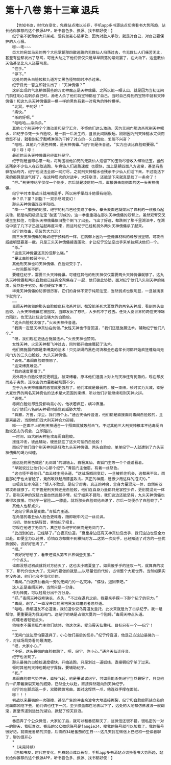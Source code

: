 # 第十八卷 第十三章 退兵
        【告知书友，时代在变化，免费站点难以长存，手机app多书源站点切换看书大势所趋，站长给你推荐的这个换源APP，听书音色多、换源、找书都好使！】
       纪宁毫不犹豫的大开杀戒，没有丝毫心慈手软，因为对敌人手软，就是对自己，对自己要保护的人心狠。
       嘭~~嘭~~~
       巨大的宛如乌云的两个大巴掌朝那四散逃跑的无数仙人扫荡过去，令无数仙人们痛苦无比，甚至有些都发出了怒骂，可是大劫之下他们仅仅只是早早陨落的蝼蚁罢了，在大劫下，这些散仙天仙甚至比凡人还要可悲。
       “住手。”
       “停下。”
       远处的两头白脸蛟和九道万丈黑色怪物同时冲杀过来。
       纪宁目光一瞥立即就认出了：“天神傀儡？”
       这新出现的气息稍微弱些的万丈神魔正是天神傀儡，之所以能一眼认出，就是因为当初无间门前往明心岛刺杀自己时，源老人杀了他们将宝物都给了自己，当时自己得到的宝物中就有天神傀儡！和这九头天神傀儡是一模一样的黑色有着一对弯角的狰狞模样。
       “北冥，干的好！”
       “痛快。”
       “杀的好啊。”
       “哈哈哈……杀杀杀。”
       其他七个刑天神个个激动着和纪宁汇合，不怪他们这么激动，因为无间门那边杀死刑天神鳛水，和纪宁杀死一头白脸蛟，是一前一后发生的，且彼此间隔很短。刚刚因为刑天神鳛水完蛋而愤怒不甘，就看到纪宁酣畅淋漓的干掉了对方的一头白脸蛟，怎能不兴奋？
       “哈哈，其他九个黑色神魔，是天神傀儡。”纪宁则是传音道，“实力应该比白脸蛟要弱。”
       呼！呼！呼！
       最近的三头天神傀儡已经直扑纪宁。
       纪宁则是当即心意一动，将周围被他拍死的无数仙人遗留下的宝物尽皆收入储物法宝，当然还残余不少仙人在四散逃跑，毕竟仙人们逃跑速度 也很快，加上是朝四面八方逃窜，甚至有些躲在仙府内，纪宁也没法全部一网打尽，之前刑天神鳛水也残余不少仙人们活下来，不过能活下来的都算是运气好了，在这种层次的对战中，大阵崩溃，还能活下来就真是捡了一条命了！
       “哼。”刑天神纪宁仅仅一个侧步，尔后就是凌厉的一爪，直接袭击向侧面的这一头天神傀儡。
       纪宁平时本尊战斗就用摘星手，所以用手掌战斗他很有经验。
       拳？爪？掌？剑指？一双手尽可变幻！
       那头天神傀儡连双手阻挡。
       “嘭~~~”接触的刹那，纪宁的利爪已经变成了拳头，拳头表面还凝聚出了锋利的一根根凸起尖锥，都是纯阳极品法宝‘破坚’形成的，这一拳重重砸在那头天神傀儡的双臂上，虽然双臂交叉硬生生挡住，可那头天神傀儡依旧整个倒飞了出去，飞出了好远，都跌倒了那千里湖泊中，在湖泊中滚了几下才迅速站起再度冲来，而这时纪宁已经和另外两头天神傀儡杀了起来。
       纪宁的攻击，尽皆势大力沉！
       而三头天神傀儡的确如纪宁预料的一样，在防御上因为一些傀儡材料的缘故很坚韧，可攻击威能明显要差一截。只是三头天神傀儡接连围攻，才让纪宁没法空出手来单独解决他们一个。
       “杀。”
       “这些天神傀儡还真的没那么强。”
       “要比白脸蛟弱不少。”
       其他刑天神也和天神傀儡、白脸蛟交手了。
       一时间厮杀不断。
       要缠住纪宁，需要三头天神傀儡。可缠住其他的刑天神仅仅需要两头天神傀儡就够了。这九头天神傀儡和两头白脸蛟已经完全聚集在了一起，他们彼此协助，面对纪宁他们八头刑天神的强攻，虽然处于劣势，却也硬撑下来了。
       毕竟天神傀儡的防御很厉害，它们的身体不亚于纯阳法宝，当然弱点也很明显，一旦被擒拿下就完了。
       ……
       毒阕天神统领的那头白脸蛟疯狂攻杀片刻，都没能杀死大夏世界的两名天神后，看到两头白脸蛟、九头天神傀儡在被围攻。当即发出了怒吼，大步的冲了过去。任凭大夏世界的两位天神竭力阻拦，也无法拦住这位强大的白脸蛟。
       “这头白脸蛟太强了。”火云天神传音道。
       “我猜一定是天神真仙在统领。”女性天神也传音回道，“我们还是施展法术，辅助纪宁他们八个。”
       “嗯，我们现在更适合施展法术。”火云天神也赞同。
       女性天神、火云天神都飞冲过去，同时都开始施展起了法术。
       他们俩施展的都是束缚类的法术！只见汹涌的黑色河流和金色岩浆长河都开始疯狂缠绕向无间门方的三头白脸蛟、九头天神傀儡。
       “该死。”毒阕白脸蛟愤怒了。
       “这束缚真难受。”
       “我的速度更慢了。”
       另外两头白脸蛟感受更明显，被束缚着，原本他们速度上对上刑天神还有优势的，现在却反而处于劣势。连攻击的力量都被削弱不少。
       至于九头天神傀儡的感觉就更强烈了，他们本就是最弱的，被一束缚，顿时实力大减，幸好大夏世界的两名天神真仙的法术是大范围的束缚，所以他们才能继续和刑天神火拼。
       “该死。”
       毒阕白脸蛟却是受影响最小的，他状若疯狂，横冲直撞。
       纪宁他们八名刑天神顿时感觉到威胁大增。
       “疯癫，万兽，浮尘，我们四个上。”通合天仙传音道，他们都是直接面对毒阕白脸蛟的，且距离最近，当即他们四大刑天神合力迎接。
       嘭~~~正面冲上的刑天神通合一个照面就被轰然击飞，不过其他三大刑天神根本不给毒阕白脸蛟追击的机会，立即阻拦。
       一时间，四大刑天神狂攻毒阕白脸蛟。
       接连冲击，彼此辅助，硬是抗住了这头可怕的白脸蛟！
       而纪宁他们四个刑天神则是狂攻九头天神傀儡、两头白脸蛟，单单纪宁一人就遭到了六头天神傀儡的竭力纠缠。
       ……
       遥远处的黑色城邑‘无间城’的城墙上，白极真仙、青狐门主等一个个遥遥看着。
       “早就说过让他们小心那个纪宁。”青狐门主皱眉，有着一丝怒色。
       “这也怪不得他们。”血云楼主摇头道，“这战场瞬间变幻，一旦被抓住机会，逃都来不及。而且那纪宁也太冒险了，竟然敢跃起用膝盖攻击。真正的神魔，是很少用这样的招式的。”
       白极真仙冰冷道：“想人不敢想，是纪宁厉害。真正的神魔，全身力量混元一体，自然用双臂攻击就够了。可不管是刑天神还是白脸蛟，他们连自身力量都只是掌控少许，更别提混元一体了。那刑天神的双腿力量自然远超手臂，纪宁如果不冒险，我们这边还能坚持，九头天神傀儡也来得及救援。可纪宁一冒险……一膝盖，就将那头白脸蛟给击溃了，尔后一剑便杀了白脸蛟了。”
       其他人也都点头。
       “这纪宁果真是变数。”青狐门主道。
       在角落的毒丑仙人脸色更难看，随即眼中闪过一丝讥讽。
       当初，他在女娲阵营，害怕纪宁报复。
       可现在他进了无间门，真正想杀纪宁的反而是无间门了。
       “此战到如此，已经够了。”白极真仙道，“夏皇身边还有天神真仙没出手，我们这边也没全力以赴。即便全力以赴拼，恐怕双方都做不到横扫对方……这第一次交手，已经知道了对方的一些优势弱势，该好好思考了。”
       “嗯。”
       “该好好想想了，看来还得从第五世界调些支援。”
       个个点头。
       谁都没想过初战就将对方给灭了，这也太小瞧夏皇了。如果傻乎乎的狂攻一气，就算真的攻下了，那代价也太大了。无间门要做的就是……以尽量低的代价，占领整个大夏世界。当然如果实在没办法，他们也会不惜代价的。
       “毒阕。”白极真仙看向一旁的无间门的一名天神，“停战，退回来吧。”
       这人正是毒阕天神，当然只是一分身。
       作为神魔，可以轻易分出千万分身。
       “好。”毒阕天神双眸狭长，点头，“不过在退兵之前，我要亲手探一下那个纪宁的实力。”
       “毒阕，谢了。”一直没开口的黑袍黑发红瞳老者忽然道。
       “哈哈，赤邴道友不必道谢，我知道你受乌霄道友重托，此次来就是为了击杀纪宁。我一是帮你，更重要是为我无间门。这纪宁的确是占领大夏的一个阻碍。”毒阕天神点头道。
       红瞳老者轻轻点头。
       他根本不属青狐门主他们统领，他这次来，受乌霄天仙重托，目标只有一个——纪宁！
       ……
       “无间门这边恐怕要退兵了，小心他们最后的反扑。”纪宁传音道，他是己方这边最强的一个，对战场局势看的最清楚。
       “嗯，大家小心。”
       “不好，这头最强的白脸蛟跑了，啊，纪宁，你小心。”通合天仙连传音。
       纪宁也发现了。
       那头最强的白脸蛟速度极快，开始逃跑，只是划过一道弧线，直接朝纪宁杀了过来。
       顿时其他刑天神也朝纪宁靠拢，要辅助纪宁。
       “死。”
       毒阕白脸蛟气势冲天，直接飞起，他是要试试纪宁，可如果能杀死纪宁当然最好了，只见他的一爪带着撕裂天地的威势，已然全力以赴，直接悍然砸向刑天神纪宁。
       纪宁的左脚后退一步，双膝微微弯曲，面对这悍然一爪，他连双手撑在面前。
       嘭！！！
       初战以来最强的一次碰撞，甚至产生的冲击余波令大地直接撕裂，纪宁和白脸蛟所站立处的地面都凹陷下去，他们俩也往下一沉，至少膝盖都在地表以下了，远处的大地都仿佛波浪一般翻滚，直至传递到远处的湖泊，掀起了惊天巨浪。
       ……
       番茄弄了个公众微信，大家加了后，就可以和番茄聊天了，这微信还很不错，很私密的一对一的聊天，我挺喜欢。番茄的公众微信账号是fanqie34，搜我的账号就可以加我了，我的账号很好记，前面是番茄的拼音，后面的34是番茄的生日~~~这几天我在微信上已经和一些读者聊了，聊的很开心
       *
       *（未完待续）
       【告知书友，时代在变化，免费站点难以长存，手机app多书源站点切换看书大势所趋，站长给你推荐的这个换源APP，听书音色多、换源、找书都好使！】